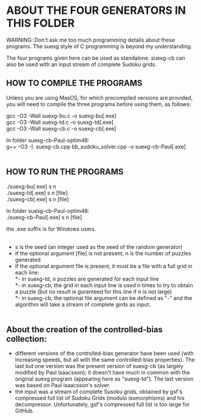 
# ABOUT THE FOUR GENERATORS IN THIS FOLDER

WARNING: Don't ask me too much programming details about these programs. The suexg style of C programming is beyond my understanding. <br>

The four programs given here can be used as standalone. suexg-cb can also be used with an input stream of complete Sudoku grids. <br>


## HOW TO COMPILE THE PROGRAMS

Unless you are using MasOS, for which precompiled versions are provided, you will need to compile the three programs before using them, as follows: 

gcc -O3 -Wall suexg-bu.c -o suexg-bu[.exe] <br>
gcc -O3 -Wall suexg-td.c -o suexg-td[.exe] <br>
gcc -O3 -Wall suexg-cb.c -o suexg-cb[.exe] <br>

In folder suexg-cb-Paul-optim48: <br>
g++ -O3 -I. suexg-cb.cpp bb_sudoku_solver.cpp -o suexg-cb-Paul[.exe] <br><br>



## HOW TO RUN THE PROGRAMS

./suexg-bu[.exe] s n <br>
./suexg-td[.exe] s n [file] <br>
./suexg-cb[.exe] s n [file] <br>

In folder suexg-cb-Paul-optim48:<br>
./suexg-cb-Paul[.exe] s n [file] <br>

the .exe suffix is for Windows users. <br><br>

* s is the seed (an integer used as the seed of the random generator) <br>
* if the optional argument [file] is not present, n is the number of puzzles generated  <br>
* if the optional argument file is present, it must be a file with a full grid in each line:  <br>
*- in suexg-td, n puzzles are generated for each input line <br>
*- in suexg-cb, the grid in each input line is used n times to try to obtain a puzzle (but no result is guranteed for this line if n is not large) <br>
*- in suexg-cb, the optional file argument can be defined as "-" and the algorithm will take a stream of complete girds as input. <br><br>


## About the creation of the controlled-bias collection: <br>
* different versions of the controlled-bias generator have been used (with increasing speeds, but all with the same controlled-bias properties). The last but one version was the present version of suexg-cb (as largely modified by Paul Isaacsson); it doesn't have much in common with the original suexg program (appearing here as "suexg-td"). The last version was based on Paul Isaacsson's solver. <br>
* the input was a stream of complete Susoku grids, obtained by gsf's compressed full list of Sudoku Grids (modulo isomorphisms) and his decompressor. Unfortunately, gsf's compressed full list is too large for GitHub. <br>
